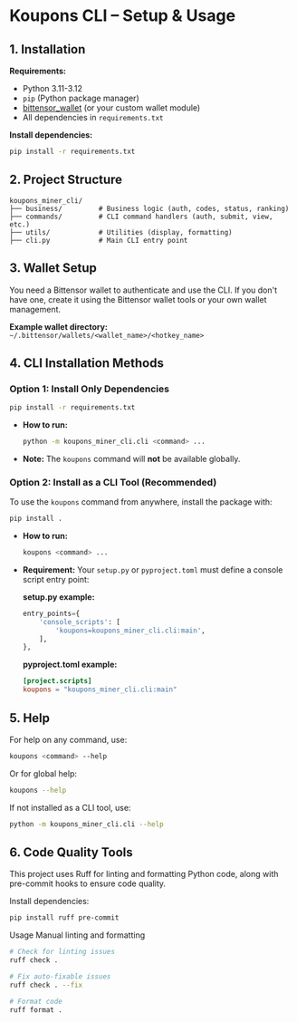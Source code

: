 # Koupons CLI – Setup & Usage

## 1. Installation

**Requirements:**
- Python 3.11-3.12
- `pip` (Python package manager)
- [bittensor_wallet](https://github.com/opentensor/bittensor) (or your custom wallet module)
- All dependencies in `requirements.txt`

**Install dependencies:**
```bash
pip install -r requirements.txt
```

## 2. Project Structure

```
koupons_miner_cli/
├── business/         # Business logic (auth, codes, status, ranking)
├── commands/         # CLI command handlers (auth, submit, view, etc.)
├── utils/            # Utilities (display, formatting)
├── cli.py            # Main CLI entry point
```

## 3. Wallet Setup

You need a Bittensor wallet to authenticate and use the CLI.
If you don't have one, create it using the Bittensor wallet tools or your own wallet management.

**Example wallet directory:**
`~/.bittensor/wallets/<wallet_name>/<hotkey_name>`

## 4. CLI Installation Methods

### Option 1: Install Only Dependencies

```bash
pip install -r requirements.txt
```
- **How to run:**
  ```bash
  python -m koupons_miner_cli.cli <command> ...
  ```
- **Note:** The `koupons` command will **not** be available globally.

### Option 2: Install as a CLI Tool (Recommended)

To use the `koupons` command from anywhere, install the package with:

```bash
pip install .
```

- **How to run:**
  ```bash
  koupons <command> ...
  ```
- **Requirement:** Your `setup.py` or `pyproject.toml` must define a console script entry point:

  **setup.py example:**
  ```python
  entry_points={
      'console_scripts': [
          'koupons=koupons_miner_cli.cli:main',
      ],
  },
  ```
  **pyproject.toml example:**
  ```toml
  [project.scripts]
  koupons = "koupons_miner_cli.cli:main"
  ```

## 5. Help

For help on any command, use:
```bash
koupons <command> --help
```

Or for global help:
```bash
koupons --help
```

If not installed as a CLI tool, use:
```bash
python -m koupons_miner_cli.cli --help
```

## 6. Code Quality Tools

This project uses Ruff for linting and formatting Python code, along with pre-commit hooks to ensure code quality.

Install dependencies:
```bash
pip install ruff pre-commit
```

Usage
Manual linting and formatting
```bash
# Check for linting issues
ruff check .

# Fix auto-fixable issues
ruff check . --fix

# Format code
ruff format .
```
